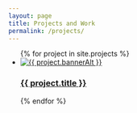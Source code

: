 ```yaml
---
layout: page
title: Projects and Work
permalink: /projects/
---
```


<ul class="c-projectlist">
    {% for project in site.projects %}
        <li>
            <a class="c-projectcard" href="{{ project.webUrl }}" target="_blank">
                <div class="c-projectcard__banner">
                    <img class="c-projectcard__banner-image" src="{{ project.bannerUrl }}" alt="{{ project.bannerAlt }}" />
                </div>
                <h3 class="c-projectcard__title">{{ project.title }}</h3>
            </a>
        </li>
    {% endfor %}
</ul>
